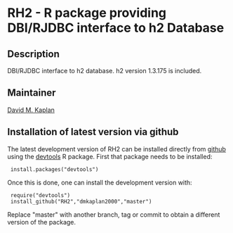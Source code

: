 # RH2 - R package providing DBI/RJDBC interface to h2 Database

## Description

DBI/RJDBC interface to h2 database. h2 version 1.3.175 is included.

## Maintainer

[David M. Kaplan](mailto:dmkaplan2000@gmail.com)

## Installation of latest version via github

The latest development version of RH2 can be installed directly from
[github](https://github.com/) using the
[devtools](http://cran.r-project.org/web/packages/devtools/index.html)
R package. First that package needs to be installed:

     install.packages("devtools")

Once this is done, one can install the development version with:

     require("devtools")
     install_github("RH2","dmkaplan2000","master")

Replace "master" with another branch, tag or commit to obtain a
different version of the package.

